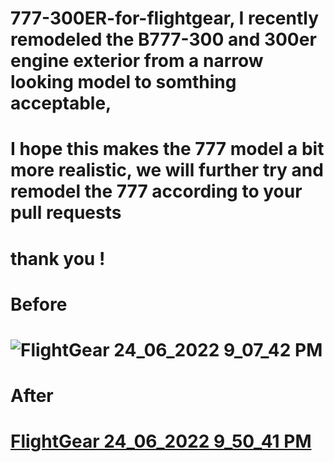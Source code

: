 # 777-300ER-for-flightgear, I recently remodeled the B777-300 and 300er engine exterior from a narrow looking model to somthing acceptable,
# I hope this makes the 777 model a bit more realistic, we will further try and remodel the 777 according to your pull requests
# thank you !
# Before
# ![FlightGear 24_06_2022 9_07_42 PM](https://user-images.githubusercontent.com/103198166/175770244-6ec0b994-00f0-4e02-b59e-5eab0777f0cb.png)

# After 
# [FlightGear 24_06_2022 9_50_41 PM](https://user-images.githubusercontent.com/103198166/175770179-727df947-592f-4682-8148-a61c7b9750ed.png)
